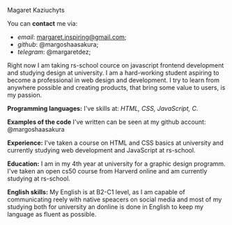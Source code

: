 Magaret Kaziuchyts

You can **contact** me via:

- *email*: margaret.inspiring@gmail.com;
- *github*: @margoshaasakura;
- *telegram*: @margaretdez;
 
Right now I am taking rs-school cource on javascript frontend development and studying design at university. I am a hard-working student aspiring to become a professional in web design and development. I try to learn from anywhere possible and creating products, that bring some value to users, is my passion. 

**Programming languages:** I've skills at: *HTML, CSS, JavaScript, C*. 

**Examples of the code** I've written can be seen at my github account: @margoshaasakura

**Experience:** I've taken a course on HTML and CSS basics at university and currently studying web development and JavaScript at rs-school.

**Education:** I am in my 4th year at university for a graphic design programm. I've taken an open cs50 course from Harverd online and am currently studying at rs-school. 

**English skills:** My English is at B2-C1 level, as I am capable of communicating reely with native speacers on social media and most of my studying both for university an donline is done in English to keep my language as fluent as possible. 

